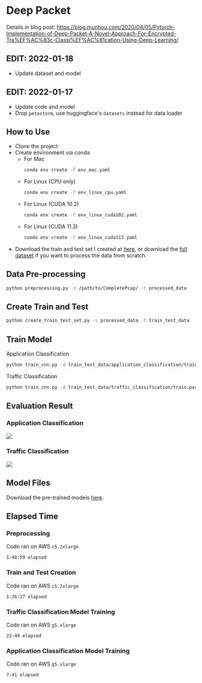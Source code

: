 # Deep Packet

Details in blog
post: https://blog.munhou.com/2020/04/05/Pytorch-Implementation-of-Deep-Packet-A-Novel-Approach-For-Encrypted-Tra%EF%AC%83c-Classi%EF%AC%81cation-Using-Deep-Learning/

## EDIT: 2022-01-18

* Update dataset and model

## EDIT: 2022-01-17

* Update code and model
* Drop `petastorm`, use huggingface's `datasets` instead for data loader

## How to Use

* Clone the project
* Create environment via conda
    * For Mac
      ```bash
      conda env create -f env_mac.yaml
      ```
    * For Linux (CPU only)
      ```bash
      conda env create -f env_linux_cpu.yaml
      ```
    * For Linux (CUDA 10.2)
      ```bash
      conda env create -f env_linux_cuda102.yaml
      ```
    * For Linux (CUDA 11.3)
      ```bash
      conda env create -f env_linux_cuda113.yaml
      ```
* Download the train and test set I created
  at [here](https://drive.google.com/file/d/1_O2LPs3RixaErigJ_WL1Ecq83VXCXptq/view?usp=sharing), or download
  the [full dataset](https://www.unb.ca/cic/datasets/vpn.html) if you want to process the data from scratch.

## Data Pre-processing

```bash
python preprocessing.py -s /path/to/CompletePcap/ -t processed_data
```

## Create Train and Test

```bash
python create_train_test_set.py -s processed_data -t train_test_data
```

## Train Model

Application Classification

```bash
python train_cnn.py -d train_test_data/application_classification/train.parquet -m model/application_classification.cnn.model -t app
```

Traffic Classification

```bash
python train_cnn.py -d train_test_data/traffic_classification/train.parquet -m model/traffic_classification.cnn.model -t traffic
```

## Evaluation Result

### Application Classification

![](https://blog.munhou.com/images/deep-packet/cnn_app_classification.png)

### Traffic Classification

![](https://blog.munhou.com/images/deep-packet/cnn_traffic_classification.png)

## Model Files

Download the pre-trained
models [here](https://drive.google.com/file/d/1UgSqcN5SG5hqC2imlYu6bB2f9jD1iiu8/view?usp=sharing).

## Elapsed Time

### Preprocessing

Code ran on AWS `c5.2xlarge`

```
1:48:59 elapsed
```

### Train and Test Creation

Code ran on AWS `c5.2xlarge`

```
1:26:27 elapsed
```

### Traffic Classification Model Training

Code ran on AWS `g5.xlarge`

```
22:49 elapsed
```

### Application Classification Model Training

Code ran on AWS `g5.xlarge`

```
7:41 elapsed
```
